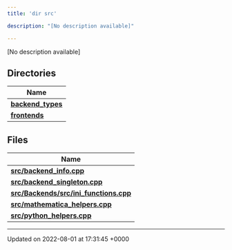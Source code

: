 ```yaml
---
title: 'dir src'

description: "[No description available]"

---
```







[No description available]

## Directories

| Name           |
| -------------- |
| **[backend_types](/documentation/code/darkbit_developmentfiles/dir_b527edc069529a14d3e4c2705eb9d20d/#dir-backend-types)**  |
| **[frontends](/documentation/code/darkbit_developmentfiles/dir_77ab0f892136e40173eaae1d6cbb562c/#dir-frontends)**  |

## Files

| Name           |
| -------------- |
| **[src/backend_info.cpp](/documentation/code/darkbit_developmentfiles/backend__info_8cpp/#file-backend-info.cpp)**  |
| **[src/backend_singleton.cpp](/documentation/code/darkbit_developmentfiles/backend__singleton_8cpp/#file-backend-singleton.cpp)**  |
| **[src/Backends/src/ini_functions.cpp](/documentation/code/darkbit_developmentfiles/backends_2src_2ini__functions_8cpp/#file-backends/src/ini-functions.cpp)**  |
| **[src/mathematica_helpers.cpp](/documentation/code/darkbit_developmentfiles/mathematica__helpers_8cpp/#file-mathematica-helpers.cpp)**  |
| **[src/python_helpers.cpp](/documentation/code/darkbit_developmentfiles/python__helpers_8cpp/#file-python-helpers.cpp)**  |






-------------------------------

Updated on 2022-08-01 at 17:31:45 +0000
